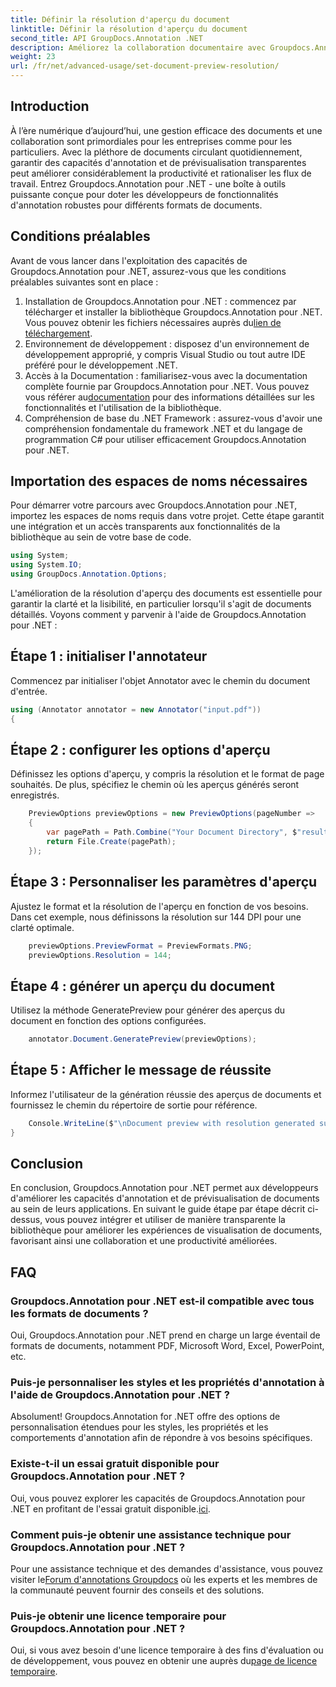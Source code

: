 ```yaml
---
title: Définir la résolution d'aperçu du document
linktitle: Définir la résolution d'aperçu du document
second_title: API GroupDocs.Annotation .NET
description: Améliorez la collaboration documentaire avec Groupdocs.Annotation pour .NET rationalisez les fonctionnalités d’annotation et de prévisualisation de manière transparente.
weight: 23
url: /fr/net/advanced-usage/set-document-preview-resolution/
---
```

## Introduction
À l’ère numérique d’aujourd’hui, une gestion efficace des documents et une collaboration sont primordiales pour les entreprises comme pour les particuliers. Avec la pléthore de documents circulant quotidiennement, garantir des capacités d'annotation et de prévisualisation transparentes peut améliorer considérablement la productivité et rationaliser les flux de travail. Entrez Groupdocs.Annotation pour .NET - une boîte à outils puissante conçue pour doter les développeurs de fonctionnalités d'annotation robustes pour différents formats de documents.
## Conditions préalables
Avant de vous lancer dans l'exploitation des capacités de Groupdocs.Annotation pour .NET, assurez-vous que les conditions préalables suivantes sont en place :
1.  Installation de Groupdocs.Annotation pour .NET : commencez par télécharger et installer la bibliothèque Groupdocs.Annotation pour .NET. Vous pouvez obtenir les fichiers nécessaires auprès du[lien de téléchargement](https://releases.groupdocs.com/annotation/net/).
2. Environnement de développement : disposez d'un environnement de développement approprié, y compris Visual Studio ou tout autre IDE préféré pour le développement .NET.
3. Accès à la Documentation : familiarisez-vous avec la documentation complète fournie par Groupdocs.Annotation pour .NET. Vous pouvez vous référer au[documentation](https://tutorials.groupdocs.com/annotation/net/) pour des informations détaillées sur les fonctionnalités et l'utilisation de la bibliothèque.
4. Compréhension de base du .NET Framework : assurez-vous d'avoir une compréhension fondamentale du framework .NET et du langage de programmation C# pour utiliser efficacement Groupdocs.Annotation pour .NET.

## Importation des espaces de noms nécessaires
Pour démarrer votre parcours avec Groupdocs.Annotation pour .NET, importez les espaces de noms requis dans votre projet. Cette étape garantit une intégration et un accès transparents aux fonctionnalités de la bibliothèque au sein de votre base de code.

```csharp
using System;
using System.IO;
using GroupDocs.Annotation.Options;
```

L'amélioration de la résolution d'aperçu des documents est essentielle pour garantir la clarté et la lisibilité, en particulier lorsqu'il s'agit de documents détaillés. Voyons comment y parvenir à l'aide de Groupdocs.Annotation pour .NET :
## Étape 1 : initialiser l'annotateur
Commencez par initialiser l'objet Annotator avec le chemin du document d'entrée.
```csharp
using (Annotator annotator = new Annotator("input.pdf"))
{
```
## Étape 2 : configurer les options d'aperçu
Définissez les options d'aperçu, y compris la résolution et le format de page souhaités. De plus, spécifiez le chemin où les aperçus générés seront enregistrés.
```csharp
    PreviewOptions previewOptions = new PreviewOptions(pageNumber =>
    {
        var pagePath = Path.Combine("Your Document Directory", $"result_with_resolution_{pageNumber}.png");
        return File.Create(pagePath);
    });
```
## Étape 3 : Personnaliser les paramètres d'aperçu
Ajustez le format et la résolution de l'aperçu en fonction de vos besoins. Dans cet exemple, nous définissons la résolution sur 144 DPI pour une clarté optimale.
```csharp
    previewOptions.PreviewFormat = PreviewFormats.PNG;
    previewOptions.Resolution = 144;
```
## Étape 4 : générer un aperçu du document
Utilisez la méthode GeneratePreview pour générer des aperçus du document en fonction des options configurées.
```csharp
    annotator.Document.GeneratePreview(previewOptions);
```
## Étape 5 : Afficher le message de réussite
Informez l'utilisateur de la génération réussie des aperçus de documents et fournissez le chemin du répertoire de sortie pour référence.
```csharp
    Console.WriteLine($"\nDocument preview with resolution generated successfully.\nCheck output in {"Your Document Directory"}.");
}
```

## Conclusion
En conclusion, Groupdocs.Annotation pour .NET permet aux développeurs d'améliorer les capacités d'annotation et de prévisualisation de documents au sein de leurs applications. En suivant le guide étape par étape décrit ci-dessus, vous pouvez intégrer et utiliser de manière transparente la bibliothèque pour améliorer les expériences de visualisation de documents, favorisant ainsi une collaboration et une productivité améliorées.
## FAQ
### Groupdocs.Annotation pour .NET est-il compatible avec tous les formats de documents ?
Oui, Groupdocs.Annotation pour .NET prend en charge un large éventail de formats de documents, notamment PDF, Microsoft Word, Excel, PowerPoint, etc.
### Puis-je personnaliser les styles et les propriétés d'annotation à l'aide de Groupdocs.Annotation pour .NET ?
Absolument! Groupdocs.Annotation for .NET offre des options de personnalisation étendues pour les styles, les propriétés et les comportements d'annotation afin de répondre à vos besoins spécifiques.
### Existe-t-il un essai gratuit disponible pour Groupdocs.Annotation pour .NET ?
Oui, vous pouvez explorer les capacités de Groupdocs.Annotation pour .NET en profitant de l'essai gratuit disponible.[ici](https://releases.groupdocs.com/).
### Comment puis-je obtenir une assistance technique pour Groupdocs.Annotation pour .NET ?
 Pour une assistance technique et des demandes d'assistance, vous pouvez visiter le[Forum d'annotations Groupdocs](https://forum.groupdocs.com/c/annotation/10) où les experts et les membres de la communauté peuvent fournir des conseils et des solutions.
### Puis-je obtenir une licence temporaire pour Groupdocs.Annotation pour .NET ?
 Oui, si vous avez besoin d'une licence temporaire à des fins d'évaluation ou de développement, vous pouvez en obtenir une auprès du[page de licence temporaire](https://purchase.groupdocs.com/temporary-license/).